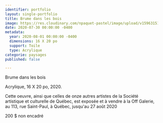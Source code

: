 ```yaml
---
identifier: portfolio
layout: single-portfolio
title: Brume dans les bois
image: https://res.cloudinary.com/npaquet-pastel/image/upload/v1596315145/Brume_dans_les_bois_acrylique_16_X_20_po_2020_wmlej6.jpg
date: 2020-07-30 00:00:00 -0400
metadata:
  year: 2020-08-01 00:00:00 -0400
  dimensions: 16 X 20 po
  support: Toile
  type: Acrylique
categorie: paysages
published: false

---
```

Brume dans les bois

Acrylique, 16 X 20 po, 2020.

Cette oeuvre, ainsi que celles de onze autres artistes de la Société artistique et culturelle de Québec, est exposée et à vendre à la Off Galerie, au 113, rue Saint-Paul, à Québec, jusqu'au 27 août 2020

200 $ non encadré